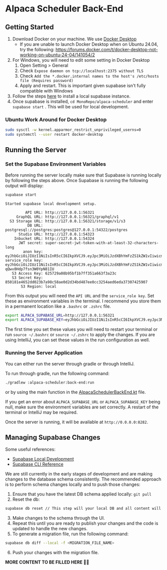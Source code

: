 # Alpaca Scheduler Back-End

## Getting Started
1. Download Docker on your machine. We use [Docker Desktop](https://www.docker.com/products/docker-desktop/)
   - If you are unable to launch Docker Desktop when on Ubuntu 24.04, try the following:
   https://forums.docker.com/t/docker-desktop-not-working-on-ubuntu-24-04/141054/2
2. For Windows, you will need to edit some setting in Docker Desktop
   1. Open Setting > General
   2. Check `Expose daemon on tcp://localhost:2375 without TLS`
   3. Check `Add the *.docker.internal names to the host's /etc/hosts file (Requires password)`
   4. Apply and restart. This is important given supabase isn't fully compatible with Windows
3. Follow the steps [here](https://supabase.com/docs/guides/cli/getting-started) to install a local supabase instance.
4. Once supabase is installed, `cd MonoRepo/alpaca-scheduler` and enter `supabase start` . This will be used for local development.

### Ubuntu Work Around for Docker Desktop
```bash
sudo sysctl -w kernel.apparmor_restrict_unprivileged_userns=0
sudo systemctl --user restart docker-desktop
```

## Running the Server

### Set the Supabase Environment Variables

Before running the server locally make sure that Supabase is running locally by following the steps above. Once Supabase
is running the following output will display:

```bash
supabase start
```

```
Started supabase local development setup.

         API URL: http://127.0.0.1:56321
     GraphQL URL: http://127.0.0.1:56321/graphql/v1
  S3 Storage URL: http://127.0.0.1:56321/storage/v1/s3
          DB URL: postgresql://postgres:postgres@127.0.0.1:54322/postgres
      Studio URL: http://127.0.0.1:54323
    Inbucket URL: http://127.0.0.1:54324
      JWT secret: super-secret-jwt-token-with-at-least-32-characters-long
        anon key: eyJhbGciOiJIUzI1NiIsInR5cCI6IkpXVCJ9.eyJpc3MiOiJzdXBhYmFzZS1kZW1vIiwicm9sZSI6ImFub24iLCJleHAiOjE5ODM4MTI5OTZ9.CRXP1A7WOeoJeXxjNni43kdQwgnWNReilDMblYTn_I0
service_role key: eyJhbGciOiJIUzI1NiIsInR5cCI6IkpXVCJ9.eyJpc3MiOiJzdXBhYmFzZS1kZW1vIiwicm9sZSI6InNlcnZpY2Vfcm9sZSIsImV4cCI6MTk4MzgxMjk5Nn0.EGIM96RAZx35lJzdJsyH-qQwv8Hdp7fsn3W0YpN81IU
   S3 Access Key: 625729a08b95bf1b7ff351a663f3a23c
   S3 Secret Key: 850181e4652dd023b7a98c58ae0d2d34bd487ee0cc3254aed6eda37307425907
       S3 Region: local
```

From this output you will need the `API URL` and the `service_role key`. Set these as environment variables in the terminal.
I recommend you store them in a permanent location like a `.bashrc` or `.zshrc` file.

```bash
export ALPACA_SUPABASE_URL=http://127.0.0.1:56321
export ALPACA_SUPABASE_KEY=eyJhbGciOiJIUzI1NiIsInR5cCI6IkpXVCJ9.eyJpc3MiOiJzdXBhYmFzZS1kZW1vIiwicm9sZSI6InNlcnZpY2Vfcm9sZSIsImV4cCI6MTk4MzgxMjk5Nn0.EGIM96RAZx35lJzdJsyH-qQwv8Hdp7fsn3W0YpN81IU
```

The first time you set these values you will need to restart your terminal or run `source ~/.bashrc` or `source ~/.zshrc` to apply the changes.
If you are using IntelliJ, you can set these values in the run configuration as well. 

### Running the Server Application

You can either run the server through gradle or through IntelliJ. 

To run through gradle, run the following command:
```bash
./gradlew :alpaca-scheduler:back-end:run
```
or by using the main function in the [AlpacaSchedulerBackEnd.kt](src/main/kotlin/com/codehavenx/alpaca/backend/AlpacaSchedulerBackEnd.kt) file.

If you get an error about `ALPACA_SUPABASE_URL` or `ALPACA_SUPABASE_KEY` being null, make sure the environment variables are set correctly. A restart of the terminal or IntelliJ may be required.

Once the server is running, it will be available at `http://0.0.0.0:8282`.

## Managing Supabase Changes

Some useful references: 
 - [Supabase Local Development](https://supabase.com/docs/guides/cli/local-development) 
 - [Supabase CLI Reference](https://supabase.com/docs/reference/cli/introduction)

We are still currently in the early stages of development and are making changes to the database schema consistently.
The recommended approach is to perform schema changes locally and to push those changes: 

1. Ensure that you have the latest DB schema applied locally: `git pull`
2. Reset the db:
```bash
supabase db reset // This step will your local DB and all content will be lost
```
3. Make changes to the schema through the UI. 
4. Repeat this until you are ready to publish your changes and the code is updated to handle the new changes.
5. To generate a migration file, run the following command:
```bash
supabase db diff --local -f <MIGRATION_FILE_NAME>
```
6. Push your changes with the migration file.


**MORE CONTENT TO BE FILLED HERE 🔨🚧**